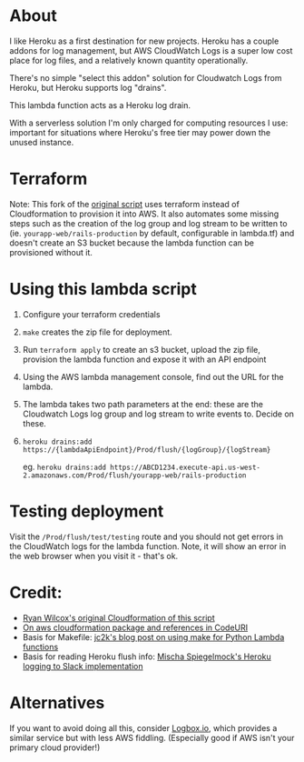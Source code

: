 About
==========================

I like Heroku as a first destination for new projects. Heroku has a couple addons for log management, but AWS CloudWatch Logs is a super low cost place for log files, and a relatively known quantity operationally.

There's no simple "select this addon" solution for Cloudwatch Logs from Heroku, but Heroku supports log "drains".

This lambda function acts as a Heroku log drain.

With a serverless solution I'm only charged for computing resources I use: important for situations where Heroku's free tier may power down the unused instance.

Terraform
==========================

Note: This fork of the [original script](https://github.com/rwilcox/heroku_cloudwatch_sync) uses terraform instead of Cloudformation to provision it into AWS. It also automates some missing steps such as the creation of the log group and log stream to be written to (ie. `yourapp-web/rails-production` by default, configurable in lambda.tf) and doesn't create an S3 bucket because the lambda function can be provisioned without it.

Using this lambda script
=========================

  1. Configure your terraform credentials 

  2. `make` creates the zip file for deployment.

  3. Run `terraform apply` to create an s3 bucket, upload the zip file, provision the lambda function and expose it with an API endpoint
  
  4. Using the AWS lambda management console, find out the URL for the lambda.
  
  5. The lambda takes two path parameters at the end: these are the Cloudwatch Logs log group and log stream to write events to. Decide on these.
  
  6. `heroku drains:add https://{lambdaApiEndpoint}/Prod/flush/{logGroup}/{logStream}`

      eg. `heroku drains:add https://ABCD1234.execute-api.us-west-2.amazonaws.com/Prod/flush/yourapp-web/rails-production`

Testing deployment
========================

Visit the `/Prod/flush/test/testing` route and you should not get errors in the CloudWatch logs for the lambda function. Note, it will show an error in the web browser when you visit it - that's ok.


Credit:
==========================

  * [Ryan Wilcox's original Cloudformation of this script](https://github.com/rwilcox/heroku_cloudwatch_sync)
  * [On aws cloudformation package and references in CodeURI](https://github.com/awslabs/serverless-application-model/issues/61#issuecomment-311066225)
  * Basis for Makefile: [jc2k's blog post on using make for Python Lambda functions](https://unrouted.io/2016/07/21/use-make/)
  * Basis for reading Heroku flush info: [Mischa Spiegelmock's Heroku logging to Slack implementation](https://spiegelmock.com/2017/10/26/heroku-logging-to-aws-lambda/)

Alternatives
=========================

If you want to avoid doing all this, consider [Logbox.io](https://logbox.io/?r=rwilcox), which provides a similar service but with less AWS fiddling. (Especially good if AWS isn't your primary cloud provider!)

